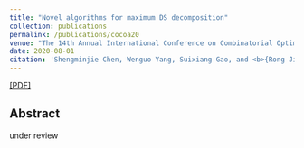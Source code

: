 ```yaml
---
title: "Novel algorithms for maximum DS decomposition"
collection: publications
permalink: /publications/cocoa20
venue: "The 14th Annual International Conference on Combinatorial Optimization and Applications"
date: 2020-08-01
citation: 'Shengminjie Chen, Wenguo Yang, Suixiang Gao, and <b>{Rong Jin}</b>. <i>The 14th Annual International Conference on Combinatorial Optimization and Applications</i>.<b>COCOA 2020</b>.'
---
```

[[PDF]](http://rongjinutd.github.io/files/)

## Abstract
under review
